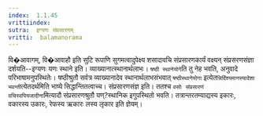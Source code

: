 ```yaml
---
index:  1.1.45
vrittiindex: 
sutra:  इग्यणः संप्रसारणम्
vritti:  balamanorama 
---
```


वि�आवागम्, वि�आवाहौ इति सुटि रूपाणि सुगमत्वादुपेक्ष्य शसादावचि संप्रसारणकार्यं वक्ष्यन् संप्रसरणसंज्ञा दर्शयति--इग्यणः यणः स्थाने इति। व्याख्यानात्स्थानार्थलाभः। `षष्ठी स्थानेयोगे`ति तु नेह भवति, अनुवादे परिभाषामनुपस्थितेः। षष्ठीश्रुतौ सर्वत्र व्याख्यानादेव स्थानार्थलाभसंभवात् `षष्ठीस्थानेयोगा` इत्येत`न्निर्दिश्यमानस्यादेशा भवन्ती`त्येतदर्थमिति भाष्ये सिद्धान्तितत्वाच्च। संप्रसारणसंज्ञ इति। ततश्च `वसोः संप्रसारणं` `वचिस्वपियजादीना`मित्यादौ संप्रसारणश्रुतौ यण्?स्थानिक इगुपस्थितो भवति। तत्रान्तरतम्याद्यस्य इकारः, वकारस्य उकारः, रेफस्य ऋकारः लस्य लृकार इति ज्ञेयम्। 

